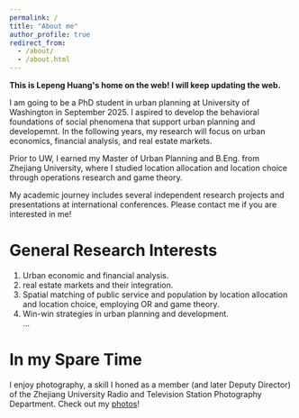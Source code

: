 ```yaml
---
permalink: /
title: "About me"
author_profile: true
redirect_from: 
  - /about/
  - /about.html
---
```

  
**This is Lepeng Huang's home on the web! I will keep updating the web.**

I am going to be a PhD student in urban planning at University of Washington in September 2025. I aspired to develop the behavioral foundations of social phenomena that support urban planning and developemnt. In the following years, my research will focus on urban economics, financial analysis, and real estate markets.  

Prior to UW, I earned my Master of Urban Planning and B.Eng. from Zhejiang University, where I studied location allocation and location choice through operations research and game theory.  
 
My academic journey includes several independent research projects and presentations at international conferences. Please contact me if you are interested in me!  

General Research Interests
======
1. Urban economic and financial analysis.  
2. real estate markets and their integration.  
3. Spatial matching of public service and population by location allocation and location choice, employing OR and game theory.  
4. Win-win strategies in urban planning and development.  
...

In my Spare Time
======
I enjoy photography, a skill I honed as a member (and later Deputy Director) of the Zhejiang University Radio and Television Station Photography Department. Check out my [photos](https://hlpgallery.mysxl.cn/)!

